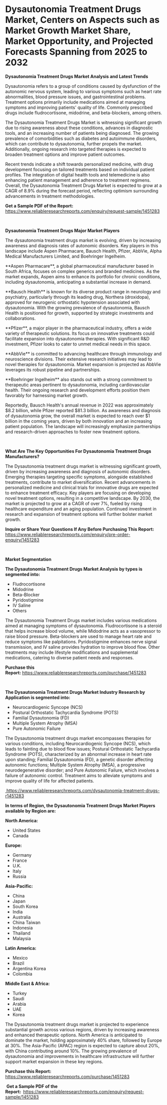 <p><h1>Dysautonomia Treatment Drugs Market, Centers on Aspects such as Market Growth Market Share, Market Opportunity, and Projected Forecasts Spanning from 2025 to 2032</h1></p><p><strong>Dysautonomia Treatment Drugs Market Analysis and Latest Trends</strong></p>
<p><p>Dysautonomia refers to a group of conditions caused by dysfunction of the autonomic nervous system, leading to various symptoms such as heart rate abnormalities, blood pressure issues, and gastrointestinal problems. Treatment options primarily include medications aimed at managing symptoms and improving patients' quality of life. Commonly prescribed drugs include fludrocortisone, midodrine, and beta-blockers, among others.</p><p>The Dysautonomia Treatment Drugs Market is witnessing significant growth due to rising awareness about these conditions, advances in diagnostic tools, and an increasing number of patients being diagnosed. The growing prevalence of comorbidities such as diabetes and autoimmune disorders, which can contribute to dysautonomia, further propels the market. Additionally, ongoing research into targeted therapies is expected to broaden treatment options and improve patient outcomes.</p><p>Recent trends indicate a shift towards personalized medicine, with drug development focusing on tailored treatments based on individual patient profiles. The integration of digital health tools and telemedicine is also enhancing patient management and adherence to treatment regimens. Overall, the Dysautonomia Treatment Drugs Market is expected to grow at a CAGR of 8.9% during the forecast period, reflecting optimism surrounding advancements in treatment methodologies.</p></p>
<p><strong>Get a Sample PDF of the Report:&nbsp;</strong> <a href="https://www.reliableresearchreports.com/enquiry/request-sample/1451283?utm_campaign=3086&utm_medium=2&utm_source=Github&utm_content=ia&utm_term=13042025&utm_id=dysautonomia-treatment-drugs">https://www.reliableresearchreports.com/enquiry/request-sample/1451283</a></p>
<p>&nbsp;</p>
<p><strong>Dysautonomia Treatment Drugs Major Market Players</strong></p>
<p><p>The dysautonomia treatment drugs market is evolving, driven by increasing awareness and diagnosis rates of autonomic disorders. Key players in this landscape include Aspen Pharmacare, Bausch Health, Pfizer, AbbVie, Alpha Medical Manufacturers Limited, and Boehringer Ingelheim.</p><p>**Aspen Pharmacare**, a global pharmaceutical manufacturer based in South Africa, focuses on complex generics and branded medicines. As the market expands, Aspen aims to enhance its portfolio for chronic conditions, including dysautonomia, anticipating a substantial increase in demand.</p><p>**Bausch Health** is known for its diverse product range in neurology and psychiatry, particularly through its leading drug, Northera (droxidopa), approved for neurogenic orthostatic hypotension associated with dysautonomia. With the growing prevalence of dysautonomia, Bausch Health is positioned for growth, supported by strategic investments and collaborations.</p><p>**Pfizer**, a major player in the pharmaceutical industry, offers a wide variety of therapeutic solutions. Its focus on innovative treatments could facilitate expansion into dysautonomia therapies. With significant R&D investment, Pfizer looks to cater to unmet medical needs in this space.</p><p>**AbbVie** is committed to advancing healthcare through immunology and neuroscience divisions. Their extensive research initiatives may lead to novel therapies for dysautonomia. Market expansion is projected as AbbVie leverages its robust pipeline and partnerships.</p><p>**Boehringer Ingelheim** also stands out with a strong commitment to therapeutic areas pertinent to dysautonomia, including cardiovascular health. Their ongoing research and development efforts position them favorably for harnessing market growth.</p><p>Reportedly, Bausch Health's annual revenue in 2022 was approximately $8.2 billion, while Pfizer reported $81.3 billion. As awareness and diagnosis of dysautonomia grow, the overall market is expected to reach over $1 billion in the coming years, driven by both innovation and an increasing patient population. The landscape will increasingly emphasize partnerships and research-driven approaches to foster new treatment options.</p></p>
<p>&nbsp;</p>
<p><strong>What Are The Key Opportunities For Dysautonomia Treatment Drugs Manufacturers?</strong></p>
<p><p>The Dysautonomia treatment drugs market is witnessing significant growth, driven by increasing awareness and diagnosis of autonomic disorders. Emerging therapies targeting specific symptoms, alongside established treatments, contribute to market diversification. Recent advancements in personalized medicine and clinical trials for innovative drugs are expected to enhance treatment efficacy. Key players are focusing on developing novel treatment options, resulting in a competitive landscape. By 2030, the market is projected to grow at a CAGR of over 7%, fueled by rising healthcare expenditure and an aging population. Continued investment in research and expansion of treatment options will further bolster market growth.</p></p>
<p><strong>Inquire or Share Your Questions If Any Before Purchasing This Report:</strong> <a href="https://www.reliableresearchreports.com/enquiry/pre-order-enquiry/1451283?utm_campaign=3086&utm_medium=2&utm_source=Github&utm_content=ia&utm_term=13042025&utm_id=dysautonomia-treatment-drugs">https://www.reliableresearchreports.com/enquiry/pre-order-enquiry/1451283</a></p>
<p>&nbsp;</p>
<p><strong>Market Segmentation</strong></p>
<p><strong>The Dysautonomia Treatment Drugs Market Analysis by types is segmented into:</strong></p>
<p><ul><li>Fludrocortisone</li><li>Midodrine</li><li>Beta-Blocker</li><li>Pyridostigmine</li><li>IV Saline</li><li>Others</li></ul></p>
<p><p>The Dysautonomia Treatment Drugs market includes various medications aimed at managing symptoms of dysautonomia. Fludrocortisone is a steroid that helps increase blood volume, while Midodrine acts as a vasopressor to raise blood pressure. Beta-blockers are used to manage heart rate and reduce symptoms like palpitations. Pyridostigmine enhances nerve signal transmission, and IV saline provides hydration to improve blood flow. Other treatments may include lifestyle modifications and supplemental medications, catering to diverse patient needs and responses.</p></p>
<p><strong>Purchase this Report:&nbsp;</strong><a href="https://www.reliableresearchreports.com/purchase/1451283?utm_campaign=3086&utm_medium=2&utm_source=Github&utm_content=ia&utm_term=13042025&utm_id=dysautonomia-treatment-drugs">https://www.reliableresearchreports.com/purchase/1451283</a></p>
<p>&nbsp;</p>
<p><strong>The Dysautonomia Treatment Drugs Market Industry Research by Application is segmented into:</strong></p>
<p><ul><li>Neurocardiogenic Syncope (NCS)</li><li>Postural Orthostatic Tachycardia Syndrome (POTS)</li><li>Familial Dysautonomia (FD)</li><li>Multiple System Atrophy (MSA)</li><li>Pure Autonomic Failure</li></ul></p>
<p><p>The Dysautonomia treatment drugs market encompasses therapies for various conditions, including Neurocardiogenic Syncope (NCS), which leads to fainting due to blood flow issues; Postural Orthostatic Tachycardia Syndrome (POTS), characterized by an abnormal increase in heart rate upon standing; Familial Dysautonomia (FD), a genetic disorder affecting autonomic functions; Multiple System Atrophy (MSA), a progressive neurodegenerative disorder; and Pure Autonomic Failure, which involves a failure of autonomic control. Treatment aims to alleviate symptoms and improve quality of life for affected patients.</p></p>
<p><a href="https://www.reliableresearchreports.com/dysautonomia-treatment-drugs-r1451283?utm_campaign=3086&utm_medium=2&utm_source=Github&utm_content=ia&utm_term=13042025&utm_id=dysautonomia-treatment-drugs">&nbsp;https://www.reliableresearchreports.com/dysautonomia-treatment-drugs-r1451283</a></p>
<p><strong>In terms of Region, the Dysautonomia Treatment Drugs Market Players available by Region are:</strong></p>
<p>
    <p> <strong> North America: </strong>
        <ul>
            <li>United States</li>
            <li>Canada</li>
        </ul>
        </p> 
    <p> <strong> Europe: </strong>
        <ul>
            <li>Germany</li>
            <li>France</li>
            <li>U.K.</li>
            <li>Italy</li>
            <li>Russia</li>
        </ul>
        </p> 
    <p> <strong> Asia-Pacific: </strong>
        <ul>
            <li>China</li>
            <li>Japan</li>
            <li>South Korea</li>
            <li>India</li>
            <li>Australia</li>
            <li>China Taiwan</li>
            <li>Indonesia</li>
            <li>Thailand</li>
            <li>Malaysia</li>
        </ul>
        </p> 
    <p> <strong> Latin America: </strong>
        <ul>
            <li>Mexico</li>
            <li>Brazil</li>
            <li>Argentina Korea</li>
            <li>Colombia</li>
        </ul>
        </p> 
    <p> <strong> Middle East & Africa: </strong>
        <ul>
            <li>Turkey</li>
            <li>Saudi</li>
            <li>Arabia</li>
            <li>UAE</li>
            <li>Korea</li>
        </ul>
    </p>
    </p>
<p><p>The Dysautonomia treatment drugs market is projected to experience substantial growth across various regions, driven by increasing awareness and enhanced therapeutic options. North America is anticipated to dominate the market, holding approximately 40% share, followed by Europe at 30%. The Asia-Pacific (APAC) region is expected to capture about 20%, with China contributing around 10%. The growing prevalence of dysautonomia and improvements in healthcare infrastructure will further support market expansion in these key regions.</p></p>
<p><strong>Purchase this Report: </strong><a href="https://www.reliableresearchreports.com/purchase/1451283?utm_campaign=3086&utm_medium=2&utm_source=Github&utm_content=ia&utm_term=13042025&utm_id=dysautonomia-treatment-drugs">https://www.reliableresearchreports.com/purchase/1451283</a></p>
<p>&nbsp;<strong>Get a Sample PDF of the Report:&nbsp;&nbsp;</strong><a href="https://www.reliableresearchreports.com/enquiry/request-sample/1451283?utm_campaign=3086&utm_medium=2&utm_source=Github&utm_content=ia&utm_term=13042025&utm_id=dysautonomia-treatment-drugs">https://www.reliableresearchreports.com/enquiry/request-sample/1451283</a></p>
<p><strong></strong></p>
<p><p></p><p></p><p></p></p>